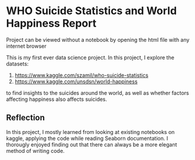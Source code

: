 # WHO Suicide Statistics and World Happiness Report

Project can be viewed without a notebook by opening the html file with any internet browser

This is my first ever data science project. In this project, I explore the datasets:
1. https://www.kaggle.com/szamil/who-suicide-statistics
2. https://www.kaggle.com/unsdsn/world-happiness

to find insights to the suicides around the world, as well as whether factors affecting happiness also affects suicides.

## Reflection

In this project, I mostly learned from looking at existing notebooks on kaggle, applying the code while reading Seaborn documentation. I thorougly enjoyed finding out that there can always be a more elegant method of writing code. 

